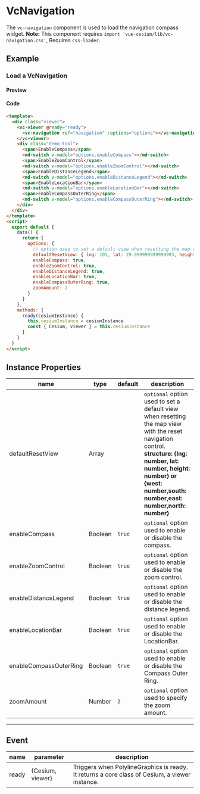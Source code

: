 # VcNavigation

The `vc-navigation` component is used to load the navigation compass widget. **Note:** This component requires `import 'vue-cesium/lib/vc-navigation.css'`, Requires `css-loader`.

## Example

### Load a VcNavigation

#### Preview

<doc-preview>
  <template>
    <div class="viewer">
      <vc-viewer @ready="ready">
        <vc-navigation ref="navigation" :options="options"></vc-navigation>
      </vc-viewer>
      <div class="demo-tool">
        <span>EnableCompass</span>
        <md-switch v-model="options.enableCompass"></md-switch>
        <span>EnableZoomControl</span>
        <md-switch v-model="options.enableZoomControl"></md-switch>
        <span>EnableDistanceLegend</span>
        <md-switch v-model="options.enableDistanceLegend"></md-switch>
        <span>EnableLocationBar</span>
        <md-switch v-model="options.enableLocationBar"></md-switch>
        <span>EnableCompassOuterRing</span>
        <md-switch v-model="options.enableCompassOuterRing"></md-switch>
      </div>
    </div>
  </template>
  <script>
    export default {
      data () {
        return {
          options: {
             // option used to set a default view when resetting the map view with the reset navigation control.{lng: number, lat: number, height: number} or rectangle{west: number,south: number,east: number,north: number}
            defaultResetView: { lng: 105, lat: 29.999999999999993, height: 19059568.497290563 },
            enableCompass: true,
            enableZoomControl: true,
            enableDistanceLegend: true,
            enableLocationBar: true,
            enableCompassOuterRing: true,
            // 缩放比例
            zoomAmount: 2
          }
        }
      },
      methods: {
        ready (cesiumInstance) {
          this.cesiumInstance = cesiumInstance
          const {Cesium, viewer} = this.cesiumInstance
        }
      }
    }
  </script>
</doc-preview>

#### Code

```html
<template>
  <div class="viewer">
    <vc-viewer @ready="ready">
      <vc-navigation ref="navigation" :options="options"></vc-navigation>
    </vc-viewer>
    <div class="demo-tool">
      <span>EnableCompass</span>
      <md-switch v-model="options.enableCompass"></md-switch>
      <span>EnableZoomControl</span>
      <md-switch v-model="options.enableZoomControl"></md-switch>
      <span>EnableDistanceLegend</span>
      <md-switch v-model="options.enableDistanceLegend"></md-switch>
      <span>EnableLocationBar</span>
      <md-switch v-model="options.enableLocationBar"></md-switch>
      <span>EnableCompassOuterRing</span>
      <md-switch v-model="options.enableCompassOuterRing"></md-switch>
    </div>
  </div>
</template>
<script>
  export default {
    data() {
      return {
        options: {
          // option used to set a default view when resetting the map view with the reset navigation control.{lng: number, lat: number, height: number} or rectangle{west: number,south: number,east: number,north: number}
          defaultResetView: { lng: 105, lat: 29.999999999999993, height: 19059568.497290563 },
          enableCompass: true,
          enableZoomControl: true,
          enableDistanceLegend: true,
          enableLocationBar: true,
          enableCompassOuterRing: true,
          zoomAmount: 2
        }
      }
    },
    methods: {
      ready(cesiumInstance) {
        this.cesiumInstance = cesiumInstance
        const { Cesium, viewer } = this.cesiumInstance
      }
    }
  }
</script>
```

## Instance Properties

<!-- prettier-ignore -->
| name | type | default | description |
| ---- | ---- | ------- | ----------- |
| defaultResetView | Array | | `optional` option used to set a default view when resetting the map view with the reset navigation control. **structure: {lng: number, lat: number, height: number} or {west: number,south: number,east: number,north: number}** |
| enableCompass | Boolean | `true` | `optional` option used to enable or disable the compass. |
| enableZoomControl | Boolean | `true` | `optional` option used to enable or disable the zoom control. |
| enableDistanceLegend | Boolean | `true` | `optional` option used to enable or disable the distance legend. |
| enableLocationBar | Boolean | `true` | `optional` option used to enable or disable the LocationBar. |
| enableCompassOuterRing | Boolean | `true` | `optional` option used to enable or disable the Compass Outer Ring. |
| zoomAmount | Number | `2` | `optional` option used to specify the zoom amount. |

---

## Event

| name  | parameter        | description                                                                                    |
| ----- | ---------------- | ---------------------------------------------------------------------------------------------- |
| ready | {Cesium, viewer} | Triggers when PolylineGraphics is ready. It returns a core class of Cesium, a viewer instance. |
